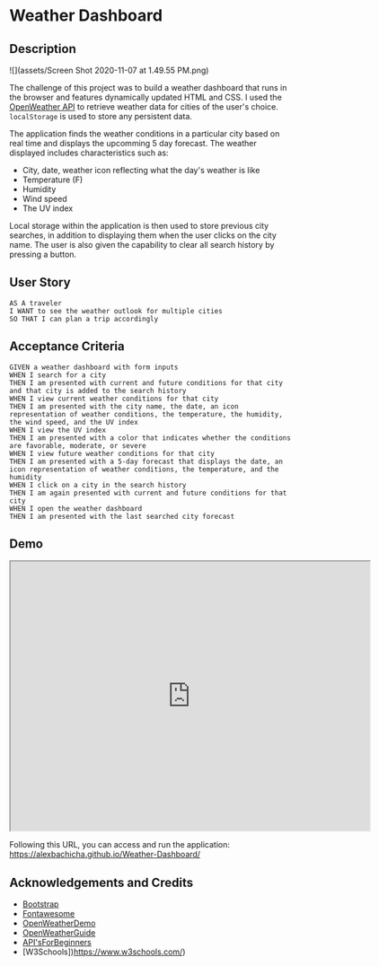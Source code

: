 # Weather Dashboard

## Description

![](assets/Screen Shot 2020-11-07 at 1.49.55 PM.png)

The challenge of this project was to build a weather dashboard that runs in the browser and features dynamically updated HTML and CSS. I used the [OpenWeather API](https://openweathermap.org/api) to retrieve weather data for cities of the user's choice. `localStorage` is used to store any persistent data.

The application finds the weather conditions in a particular city based on real time and displays the upcomming 5 day forecast. The weather displayed includes characteristics such as:

* City, date, weather icon reflecting what the day's weather is like
* Temperature (F)
* Humidity
* Wind speed
* The UV index

Local storage within the application is then used to store previous city searches, in addition to displaying them when the user clicks on the city name. The user is also given the capability to clear all search history by pressing a button.

## User Story
```
AS A traveler
I WANT to see the weather outlook for multiple cities
SO THAT I can plan a trip accordingly
```

## Acceptance Criteria
```
GIVEN a weather dashboard with form inputs
WHEN I search for a city
THEN I am presented with current and future conditions for that city and that city is added to the search history
WHEN I view current weather conditions for that city
THEN I am presented with the city name, the date, an icon representation of weather conditions, the temperature, the humidity, the wind speed, and the UV index
WHEN I view the UV index
THEN I am presented with a color that indicates whether the conditions are favorable, moderate, or severe
WHEN I view future weather conditions for that city
THEN I am presented with a 5-day forecast that displays the date, an icon representation of weather conditions, the temperature, and the humidity
WHEN I click on a city in the search history
THEN I am again presented with current and future conditions for that city
WHEN I open the weather dashboard
THEN I am presented with the last searched city forecast
```

## Demo 

<iframe src="https://drive.google.com/file/d/1No1a4hirBZ1E83uUjOmWtcCXSflNuZH3/preview" width="640" height="480"></iframe>

<br>

Following this URL, you can access and run the application: https://alexbachicha.github.io/Weather-Dashboard/

## Acknowledgements and Credits

* [Bootstrap](https://getbootstrap.com/)
* [Fontawesome](https://fontawesome.com/)
* [OpenWeatherDemo](http://osp123.github.io/tutorials/html/weatherAPI.html)
* [OpenWeatherGuide](https://openweathermap.org/guide)
* [API'sForBeginners](https://www.youtube.com/watch?v=GZvSYJDk-us&t=1140s)
* [W3Schools])https://www.w3schools.com/)
